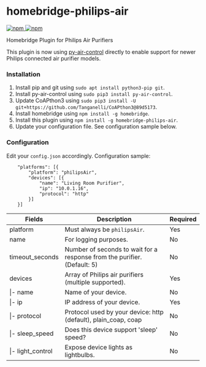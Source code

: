 # homebridge-philips-air
[![npm](https://img.shields.io/npm/v/homebridge-philips-air) ![npm](https://img.shields.io/npm/dt/homebridge-philips-air)](https://www.npmjs.com/package/homebridge-philips-air)

Homebridge Plugin for Philips Air Purifiers

This plugin is now using [py-air-control](https://github.com/rgerganov/py-air-control) directly to enable support for newer Philips connected air purifier models.

### Installation
1. Install pip and git using `sudo apt install python3-pip git`.
2. Install py-air-control using `sudo pip3 install py-air-control`.
3. Update CoAPthon3 using `sudo pip3 install -U git+https://github.com/Tanganelli/CoAPthon3@89d5173`.
4. Install homebridge using `npm install -g homebridge`.
5. Install this plugin using `npm install -g homebridge-philips-air`.
6. Update your configuration file. See configuration sample below.

### Configuration
Edit your `config.json` accordingly. Configuration sample:
```
    "platforms": [{
        "platform": "philipsAir",
        "devices": [{
            "name": "Living Room Purifier",
            "ip": "10.0.1.16",
            "protocol": "http"
        }]
    }]
```

| Fields             | Description                                                                  | Required |
|--------------------|------------------------------------------------------------------------------|----------|
| platform           | Must always be `philipsAir`.                                                 | Yes      |
| name               | For logging purposes.                                                        | No       |
| timeout_seconds    | Number of seconds to wait for a response from the purifier. (Default: 5)     | No       |
| devices            | Array of Philips air purifiers (multiple supported).                         | Yes      |
| \|- name           | Name of your device.                                                         | No       |
| \|- ip             | IP address of your device.                                                   | Yes      |
| \|- protocol       | Protocol used by your device: http (default), plain\_coap, coap              | No       |
| \|- sleep\_speed   | Does this device support 'sleep' speed?                                      | No       |
| \|- light\_control | Expose device lights as lightbulbs.                                          | No       |
